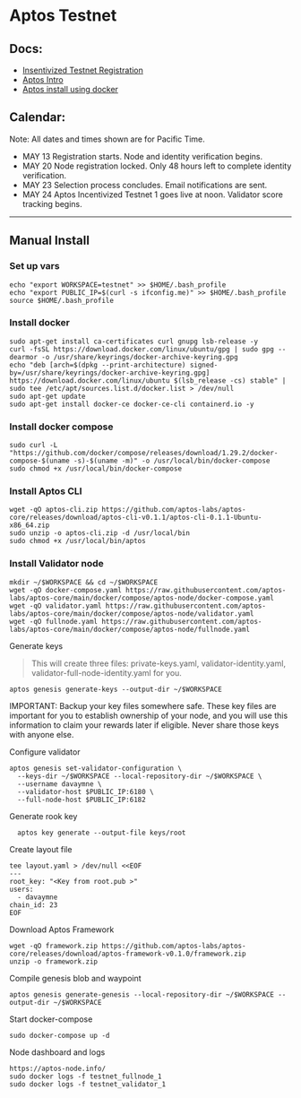 # Aptos Testnet


## Docs:
 - [Insentivized Testnet Registration](https://medium.com/aptoslabs/launch-of-aptos-incentivized-testnet-registration-2e85696a62d0)
 - [Aptos Intro](https://aptos.dev/tutorials/validator-node/intro/)
 - [Aptos install using docker](https://aptos.dev/tutorials/validator-node/run-validator-node-using-docker)
 
## Calendar: 

Note: All dates and times shown are for Pacific Time.

 - MAY 13 Registration starts. Node and identity verification begins.
 - MAY 20 Node registration locked. Only 48 hours left to complete identity verification.
 - MAY 23 Selection process concludes. Email notifications are sent.
 - MAY 24 Aptos Incentivized Testnet 1 goes live at noon. Validator score tracking begins.
___

## Manual Install

### Set up vars
```
echo "export WORKSPACE=testnet" >> $HOME/.bash_profile
echo "export PUBLIC_IP=$(curl -s ifconfig.me)" >> $HOME/.bash_profile
source $HOME/.bash_profile
```

### Install docker
```
sudo apt-get install ca-certificates curl gnupg lsb-release -y
curl -fsSL https://download.docker.com/linux/ubuntu/gpg | sudo gpg --dearmor -o /usr/share/keyrings/docker-archive-keyring.gpg
echo "deb [arch=$(dpkg --print-architecture) signed-by=/usr/share/keyrings/docker-archive-keyring.gpg] https://download.docker.com/linux/ubuntu $(lsb_release -cs) stable" | sudo tee /etc/apt/sources.list.d/docker.list > /dev/null
sudo apt-get update
sudo apt-get install docker-ce docker-ce-cli containerd.io -y
```

### Install docker compose
```
sudo curl -L "https://github.com/docker/compose/releases/download/1.29.2/docker-compose-$(uname -s)-$(uname -m)" -o /usr/local/bin/docker-compose
sudo chmod +x /usr/local/bin/docker-compose
```

### Install Aptos CLI
```
wget -qO aptos-cli.zip https://github.com/aptos-labs/aptos-core/releases/download/aptos-cli-v0.1.1/aptos-cli-0.1.1-Ubuntu-x86_64.zip
sudo unzip -o aptos-cli.zip -d /usr/local/bin
sudo chmod +x /usr/local/bin/aptos
```

### Install Validator node
```
mkdir ~/$WORKSPACE && cd ~/$WORKSPACE
wget -qO docker-compose.yaml https://raw.githubusercontent.com/aptos-labs/aptos-core/main/docker/compose/aptos-node/docker-compose.yaml
wget -qO validator.yaml https://raw.githubusercontent.com/aptos-labs/aptos-core/main/docker/compose/aptos-node/validator.yaml
wget -qO fullnode.yaml https://raw.githubusercontent.com/aptos-labs/aptos-core/main/docker/compose/aptos-node/fullnode.yaml
```
Generate keys

> This will create three files: private-keys.yaml, validator-identity.yaml, validator-full-node-identity.yaml for you.

```
aptos genesis generate-keys --output-dir ~/$WORKSPACE
```

IMPORTANT: Backup your key files somewhere safe. These key files are important for you to establish ownership of your node, and you will use this information to claim your rewards later if eligible. Never share those keys with anyone else.

Configure validator
```
aptos genesis set-validator-configuration \
  --keys-dir ~/$WORKSPACE --local-repository-dir ~/$WORKSPACE \
  --username davaymne \
  --validator-host $PUBLIC_IP:6180 \
  --full-node-host $PUBLIC_IP:6182
```
  
Generate rook key
```
  aptos key generate --output-file keys/root
```

Create layout file
```
tee layout.yaml > /dev/null <<EOF
---
root_key: "<Key from root.pub >"
users:
  - davaymne
chain_id: 23
EOF
```

Download Aptos Framework
```
wget -qO framework.zip https://github.com/aptos-labs/aptos-core/releases/download/aptos-framework-v0.1.0/framework.zip
unzip -o framework.zip
```

Compile genesis blob and waypoint
```
aptos genesis generate-genesis --local-repository-dir ~/$WORKSPACE --output-dir ~/$WORKSPACE
```

Start docker-compose
```
sudo docker-compose up -d
```

Node dashboard and logs
```
https://aptos-node.info/
sudo docker logs -f testnet_fullnode_1
sudo docker logs -f testnet_validator_1
```




